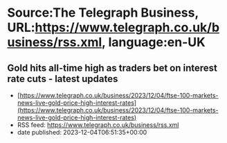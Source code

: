# Source:The Telegraph Business, URL:https://www.telegraph.co.uk/business/rss.xml, language:en-UK

## Gold hits all-time high as traders bet on interest rate cuts - latest updates
 - [https://www.telegraph.co.uk/business/2023/12/04/ftse-100-markets-news-live-gold-price-high-interest-rates](https://www.telegraph.co.uk/business/2023/12/04/ftse-100-markets-news-live-gold-price-high-interest-rates)
 - RSS feed: https://www.telegraph.co.uk/business/rss.xml
 - date published: 2023-12-04T06:51:35+00:00



